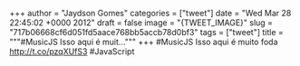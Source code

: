 
+++
author = "Jaydson Gomes"
categories = ["tweet"]
date = "Wed Mar 28 22:45:02 +0000 2012"
draft = false
image = "{TWEET_IMAGE}"
slug = "717b06668cf6d051fd5aace768bb5accb78d0bf3"
tags = ["tweet"]
title = """#MusicJS Isso aqui é muit..."""
+++
#MusicJS Isso aqui é muito foda http://t.co/pzqXUfS3 #JavaScript
